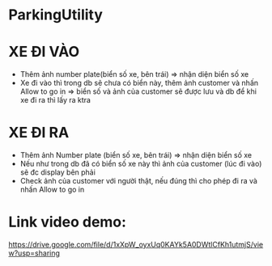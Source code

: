 # ParkingUtility
# XE ĐI VÀO
+ Thêm ảnh number plate(biển số xe, bên trái) => nhận diện biển số xe
+ Xe đi vào thì trong db sẽ chưa có biển này, thêm ảnh customer và nhấn Allow to go in => biển số và ảnh của customer 
sẽ được lưu và db để khi xe đi ra thì lấy ra ktra

# XE ĐI RA
+ Thêm ảnh Number plate (biển số xe, bên trái) => nhận diện biển số xe
+ Nếu như trong db đã có biển số xe này thì ảnh của customer (lúc đi vào) sẽ đc display bên phải
+ Check ảnh của customer với người thật, nếu đúng thì cho phép đi ra và nhấn Allow to go in

# Link video demo: 
https://drive.google.com/file/d/1xXpW_oyxUq0KAYk5A0DWtlCfKh1utmjS/view?usp=sharing
